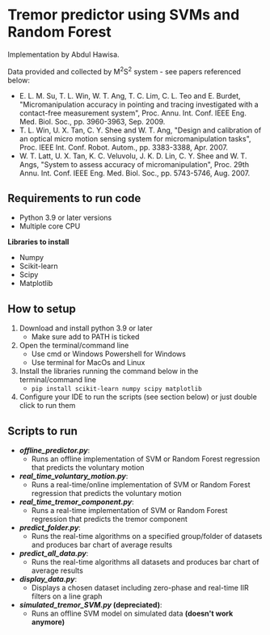 # Tremor predictor using SVMs and Random Forest

Implementation by Abdul Hawisa.

Data provided and collected by M<sup>2</sup>S<sup>2</sup> system - see papers referenced below:

- E. L. M. Su, T. L. Win, W. T. Ang, T. C. Lim, C. L. Teo and E. Burdet, "Micromanipulation accuracy in pointing and tracing investigated with a contact-free measurement system", Proc. Annu. Int. Conf. IEEE Eng. Med. Biol. Soc., pp. 3960-3963, Sep. 2009.
- T. L. Win, U. X. Tan, C. Y. Shee and W. T. Ang, "Design and calibration of an optical micro motion sensing system for micromanipulation tasks", Proc. IEEE Int. Conf. Robot. Autom., pp. 3383-3388, Apr. 2007.
- W. T. Latt, U. X. Tan, K. C. Veluvolu, J. K. D. Lin, C. Y. Shee and W. T. Angs, "System to assess accuracy of micromanipulation", Proc. 29th Annu. Int. Conf. IEEE Eng. Med. Biol. Soc., pp. 5743-5746, Aug. 2007.


## Requirements to run code

- Python 3.9 or later versions
- Multiple core CPU

**Libraries to install**

- Numpy
- Scikit-learn
- Scipy
- Matplotlib

## How to setup

1. Download and install python 3.9 or later
    - Make sure add to PATH is ticked
2. Open the terminal/command line
    - Use cmd or Windows Powershell for Windows
    - Use terminal for MacOs and Linux
3. Install the libraries running the command below in the terminal/command line
    - `pip install scikit-learn numpy scipy matplotlib`
4. Configure your IDE to run the scripts (see section below) or just double click to run them

## Scripts to run

- ***offline_predictor.py***:
    - Runs an offline implementation of SVM or Random Forest regression that predicts the voluntary motion
- ***real_time_voluntary_motion.py***:
    - Runs a real-time/online implementation of SVM or Random Forest regression that predicts the voluntary motion
- ***real_time_tremor_component.py***:
    - Runs a real-time implementation of SVM or Random Forest regression that predicts the tremor component
- ***predict_folder.py***:
    - Runs the real-time algorithms on a specified group/folder of datasets and produces bar chart of average results
- ***predict_all_data.py***:
    - Runs the real-time algorithms all datasets and produces bar chart of average results
- ***display_data.py***:
    - Displays a chosen dataset including zero-phase and real-time IIR filters on a line graph
- ***simulated_tremor_SVM.py* (depreciated)**:
    - Runs an offline SVM model on simulated data **(doesn't work anymore)**
